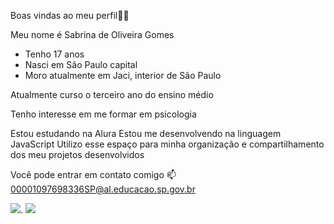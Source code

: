 
Boas vindas ao meu perfil💙💙

Meu nome é Sabrina de Oliveira Gomes
- Tenho 17 anos
- Nasci em São Paulo capital
- Moro atualmente em Jaci, interior de São Paulo

Atualmente curso o terceiro ano do ensino médio

Tenho interesse em me formar em psicologia

Estou estudando na Alura
Estou me desenvolvendo na linguagem JavaScript
Utilizo esse espaço para minha organização e compartilhamento dos meu projetos desenvolvidos

Você pode entrar em contato comigo 📫
00001097698336SP@al.educacao.sp.gov.br

![](https://media.tenor.com/EEsGwHVPdFgAAAAM/dog-smirk-dog.gif).
![](https://media1.tenor.com/m/-qBsG1HwR4oAAAAC/cat-dance-dancing-cat.gif)

